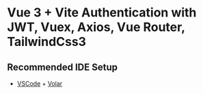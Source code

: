 # Vue 3 + Vite Authentication with JWT, Vuex, Axios, Vue Router, TailwindCss3

## Recommended IDE Setup
- [VSCode](https://code.visualstudio.com/) + [Volar](https://marketplace.visualstudio.com/items?itemName=johnsoncodehk.volar)
